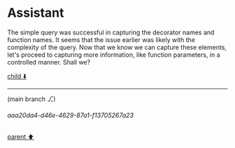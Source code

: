 # Assistant

The simple query was successful in capturing the decorator names and function names. It seems that the issue earlier was likely with the complexity of the query. Now that we know we can capture these elements, let's proceed to capturing more information, like function parameters, in a controlled manner. Shall we?

[child ⬇️](#aaa20da4-d46e-4629-87a1-f13705267a23)

---

(main branch ⎇)
###### aaa20da4-d46e-4629-87a1-f13705267a23
[parent ⬆️](#c1c8de10-18e3-45f5-a610-9b11664c4746)
